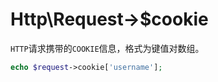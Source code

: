 # Http\Request->$cookie

 `HTTP`请求携带的`COOKIE`信息，格式为键值对数组。

```php
echo $request->cookie['username'];
```

